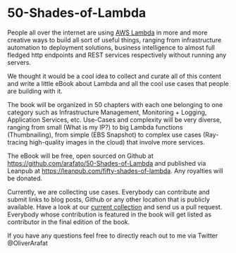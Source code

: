 # 50-Shades-of-Lambda

People all over the internet are using [AWS Lambda](https://aws.amazon.com/lambda/) in more and more creative ways to build all sort of useful things, ranging from infrastructure automation to deployment solutions, business intelligence to almost full fledged http endpoints and REST services respectively without running any servers.

We thought it would be a cool idea to collect and curate all of this content and write a little eBook about Lambda and all the cool use cases that people are building with it.

The book will be organized in 50 chapters with each one belonging to one category such as Infrastructure Management, Monitoring + Logging, Application Services, etc. Use-Cases and complexity will be very diverse, ranging from small (What is my IP?) to big Lambda functions (Thumbnailing), from simple (EBS Snapshot) to complex use cases (Ray-tracing high-quality images in the cloud) that involve more services.

The eBook will be free, open sourced on Github at https://github.com/arafato/50-Shades-of-Lambda and published via Leanpub at https://leanpub.com/fifty-shades-of-lambda. Any royalties will be donated.

Currently, we are collecting use cases. Everybody can contribute and submit links to blog posts, Github or any other location that is publicly available. Have a look at our [current collection](https://github.com/arafato/50-Shades-of-Lambda/blob/master/orga/resources.md) and send us a pull request. Everybody whose contribution is featured in the book will get listed as contributor in the final edition of the book.

If you have any questions feel free to directly reach out to me via Twitter @OliverArafat
